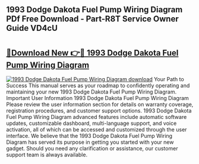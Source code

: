 ## 1993 Dodge Dakota Fuel Pump Wiring Diagram PDf Free Download - Part-R8T Service Owner Guide VD4cU

# <h2><a href="http://dfpohq.blite.top/?on=1993+Dodge+Dakota+Fuel+Pump+Wiring+Diagram">🔗Download New 👉🔴 1993 Dodge Dakota Fuel Pump Wiring Diagram</a></h2>

[![1993 Dodge Dakota Fuel Pump Wiring Diagram download](https://i.imgur.com/lujVjoI.png)](http://dfpohq.blite.top/?on=1993+Dodge+Dakota+Fuel+Pump+Wiring+Diagram)
Your Path to Success This manual serves as your roadmap to confidently operating and maintaining your new 1993 Dodge Dakota Fuel Pump Wiring Diagram. Important User Information 1993 Dodge Dakota Fuel Pump Wiring Diagram Please review the user information section for details on warranty coverage, registration procedures, and customer support options. 1993 Dodge Dakota Fuel Pump Wiring Diagram advanced features include automatic software updates, customizable dashboard, multi-language support, and voice activation, all of which can be accessed and customized through the user interface. We believe that the 1993 Dodge Dakota Fuel Pump Wiring Diagram has served its purpose in getting you started with your new gadget. Should you need any clarification or assistance, our customer support team is always available.

